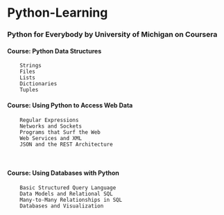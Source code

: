 # Python-Learning
### Python for Everybody by University of Michigan on Coursera

#### Course: Python Data Structures

        Strings
        Files
        Lists
        Dictionaries
        Tuples

#### Course: Using Python to Access Web Data

        Regular Expressions
        Networks and Sockets
        Programs that Surf the Web
        Web Services and XML
        JSON and the REST Architecture
        
#### Course: Using Databases with Python

        Basic Structured Query Language
        Data Models and Relational SQL
        Many-to-Many Relationships in SQL
        Databases and Visualization

